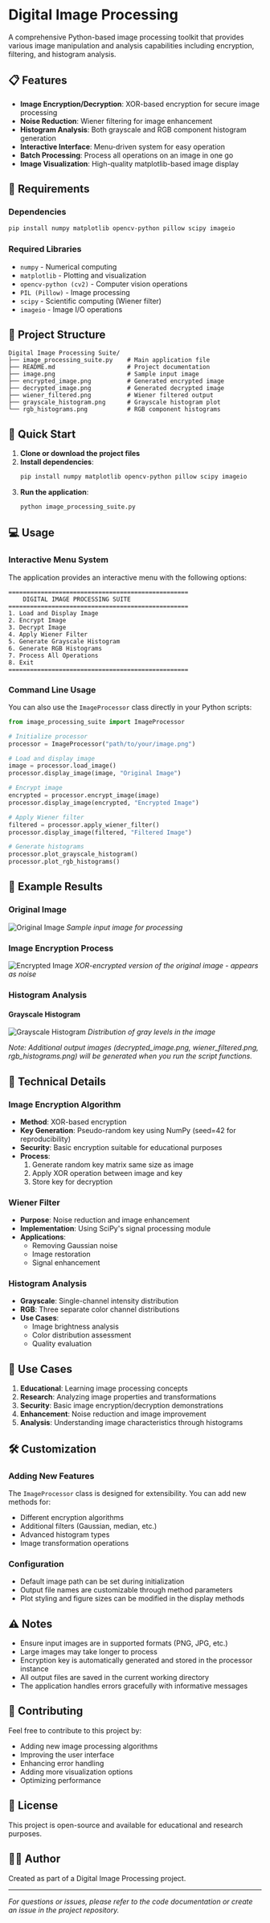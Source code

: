 # Digital Image Processing 

A comprehensive Python-based image processing toolkit that provides various image manipulation and analysis capabilities including encryption, filtering, and histogram analysis.

## 📋 Features

- **Image Encryption/Decryption**: XOR-based encryption for secure image processing
- **Noise Reduction**: Wiener filtering for image enhancement
- **Histogram Analysis**: Both grayscale and RGB component histogram generation
- **Interactive Interface**: Menu-driven system for easy operation
- **Batch Processing**: Process all operations on an image in one go
- **Image Visualization**: High-quality matplotlib-based image display

## 🔧 Requirements

### Dependencies
```bash
pip install numpy matplotlib opencv-python pillow scipy imageio
```

### Required Libraries
- `numpy` - Numerical computing
- `matplotlib` - Plotting and visualization
- `opencv-python (cv2)` - Computer vision operations
- `PIL (Pillow)` - Image processing
- `scipy` - Scientific computing (Wiener filter)
- `imageio` - Image I/O operations

## 📁 Project Structure

```
Digital Image Processing Suite/
├── image_processing_suite.py    # Main application file
├── README.md                    # Project documentation
├── image.png                    # Sample input image
├── encrypted_image.png          # Generated encrypted image
├── decrypted_image.png          # Generated decrypted image
├── wiener_filtered.png          # Wiener filtered output
├── grayscale_histogram.png      # Grayscale histogram plot
└── rgb_histograms.png           # RGB component histograms
```

## 🚀 Quick Start

1. **Clone or download the project files**
2. **Install dependencies**:
   ```bash
   pip install numpy matplotlib opencv-python pillow scipy imageio
   ```
3. **Run the application**:
   ```bash
   python image_processing_suite.py
   ```

## 💻 Usage

### Interactive Menu System

The application provides an interactive menu with the following options:

```
==================================================
    DIGITAL IMAGE PROCESSING SUITE
==================================================
1. Load and Display Image
2. Encrypt Image
3. Decrypt Image
4. Apply Wiener Filter
5. Generate Grayscale Histogram
6. Generate RGB Histograms
7. Process All Operations
8. Exit
==================================================
```

### Command Line Usage

You can also use the `ImageProcessor` class directly in your Python scripts:

```python
from image_processing_suite import ImageProcessor

# Initialize processor
processor = ImageProcessor("path/to/your/image.png")

# Load and display image
image = processor.load_image()
processor.display_image(image, "Original Image")

# Encrypt image
encrypted = processor.encrypt_image(image)
processor.display_image(encrypted, "Encrypted Image")

# Apply Wiener filter
filtered = processor.apply_wiener_filter()
processor.display_image(filtered, "Filtered Image")

# Generate histograms
processor.plot_grayscale_histogram()
processor.plot_rgb_histograms()
```

## 📸 Example Results

### Original Image
![Original Image](image.png)
*Sample input image for processing*

### Image Encryption Process
![Encrypted Image](encrypted_image.png)
*XOR-encrypted version of the original image - appears as noise*

### Histogram Analysis

#### Grayscale Histogram
![Grayscale Histogram](histogram.png)
*Distribution of gray levels in the image*

*Note: Additional output images (decrypted_image.png, wiener_filtered.png, rgb_histograms.png) will be generated when you run the script functions.*

## 🔬 Technical Details

### Image Encryption Algorithm
- **Method**: XOR-based encryption
- **Key Generation**: Pseudo-random key using NumPy (seed=42 for reproducibility)
- **Security**: Basic encryption suitable for educational purposes
- **Process**: 
  1. Generate random key matrix same size as image
  2. Apply XOR operation between image and key
  3. Store key for decryption

### Wiener Filter
- **Purpose**: Noise reduction and image enhancement
- **Implementation**: Using SciPy's signal processing module
- **Applications**: 
  - Removing Gaussian noise
  - Image restoration
  - Signal enhancement

### Histogram Analysis
- **Grayscale**: Single-channel intensity distribution
- **RGB**: Three separate color channel distributions
- **Use Cases**:
  - Image brightness analysis
  - Color distribution assessment
  - Quality evaluation

## 🎯 Use Cases

1. **Educational**: Learning image processing concepts
2. **Research**: Analyzing image properties and transformations
3. **Security**: Basic image encryption/decryption demonstrations
4. **Enhancement**: Noise reduction and image improvement
5. **Analysis**: Understanding image characteristics through histograms

## 🛠️ Customization

### Adding New Features
The `ImageProcessor` class is designed for extensibility. You can add new methods for:
- Different encryption algorithms
- Additional filters (Gaussian, median, etc.)
- Advanced histogram types
- Image transformation operations

### Configuration
- Default image path can be set during initialization
- Output file names are customizable through method parameters
- Plot styling and figure sizes can be modified in the display methods

## ⚠️ Notes

- Ensure input images are in supported formats (PNG, JPG, etc.)
- Large images may take longer to process
- Encryption key is automatically generated and stored in the processor instance
- All output files are saved in the current working directory
- The application handles errors gracefully with informative messages

## 🤝 Contributing

Feel free to contribute to this project by:
- Adding new image processing algorithms
- Improving the user interface
- Enhancing error handling
- Adding more visualization options
- Optimizing performance

## 📄 License

This project is open-source and available for educational and research purposes.

## 👨‍💻 Author

Created as part of a Digital Image Processing project.

---

*For questions or issues, please refer to the code documentation or create an issue in the project repository.*
